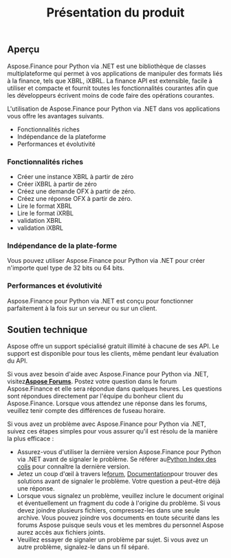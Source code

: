﻿---
title: Présentation du produit
keywords: finance,xbrl,ixbrl,Python
description: Python Finance La bibliothèque API offre de bien meilleures performances et une facilité d'utilisation pour manipuler les formats liés aux finances, tels que XBRL, iXBRL.
type: docs
weight: 10
url: /fr/python-net/product-overview/
aliases:
  - /python-net/features-list/
---
## **Aperçu**

Aspose.Finance pour Python via .NET est une bibliothèque de classes multiplateforme qui permet à vos applications de manipuler des formats liés à la finance, tels que XBRL, iXBRL. La finance API est extensible, facile à utiliser et compacte et fournit toutes les fonctionnalités courantes afin que les développeurs écrivent moins de code faire des opérations courantes.

L'utilisation de Aspose.Finance pour Python via .NET dans vos applications vous offre les avantages suivants.

- Fonctionnalités riches
- Indépendance de la plateforme
- Performances et évolutivité

### **Fonctionnalités riches**

- Créer une instance XBRL à partir de zéro
- Créer iXBRL à partir de zéro
- Créez une demande OFX à partir de zéro.
- Créez une réponse OFX à partir de zéro.
- Lire le format XBRL
- Lire le format iXRBL
- validation XBRL
- validation iXBRL

### **Indépendance de la plate-forme**

Vous pouvez utiliser Aspose.Finance pour Python via .NET pour créer n'importe quel type de 32 bits ou 64 bits.

### **Performances et évolutivité**

Aspose.Finance pour Python via .NET est conçu pour fonctionner parfaitement à la fois sur un serveur ou sur un client.

## **Soutien technique**

Aspose offre un support spécialisé gratuit illimité à chacune de ses API. Le support est disponible pour tous les clients, même pendant leur évaluation du API.

Si vous avez besoin d'aide avec Aspose.Finance pour Python via .NET, visitez[**Aspose Forums**](https://forum.aspose.com/). Postez votre question dans le forum Aspose.Finance et elle sera répondue dans quelques heures. Les questions sont répondues directement par l'équipe du bonheur client du Aspose.Finance. Lorsque vous attendez une réponse dans les forums, veuillez tenir compte des différences de fuseau horaire.

Si vous avez un problème avec Aspose.Finance pour Python via .NET, suivez ces étapes simples pour vous assurer qu'il est résolu de la manière la plus efficace :

-  Assurez-vous d'utiliser la dernière version Aspose.Finance pour Python via .NET avant de signaler le problème. Se référer au[Python Index des colis](https://pypi.org/project/aspose-finance/) pour connaître la dernière version.
-  Jetez un coup d'œil à travers le[forum](https://forum.aspose.com/c/finance), [ Documentation](/finance/fr/python-net/)pour trouver des solutions avant de signaler le problème. Votre question a peut-être déjà une réponse.
- Lorsque vous signalez un problème, veuillez inclure le document original et éventuellement un fragment du code à l'origine du problème. Si vous devez joindre plusieurs fichiers, compressez-les dans une seule archive. Vous pouvez joindre vos documents en toute sécurité dans les forums Aspose puisque seuls vous et les membres du personnel Aspose aurez accès aux fichiers joints.
- Veuillez essayer de signaler un problème par sujet. Si vous avez un autre problème, signalez-le dans un fil séparé.
